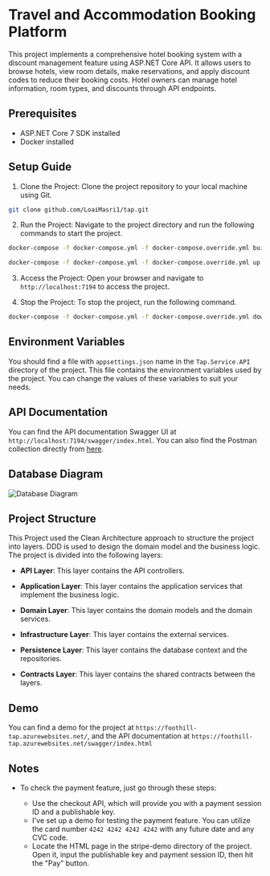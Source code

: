 # Travel and Accommodation Booking Platform

This project implements a comprehensive hotel booking system with a discount management feature using ASP.NET Core API. It allows users to browse hotels, view room details, make reservations, and apply discount codes to reduce their booking costs. Hotel owners can manage hotel information, room types, and discounts through API endpoints.

## Prerequisites

- ASP.NET Core 7 SDK installed
- Docker installed

## Setup Guide

1. Clone the Project: Clone the project repository to your local machine using Git.

```bash
git clone github.com/LoaiMasri1/tap.git
```

2. Run the Project: Navigate to the project directory and run the following commands to start the project.

```bash
docker-compose -f docker-compose.yml -f docker-compose.override.yml build
```

```bash
docker-compose -f docker-compose.yml -f docker-compose.override.yml up
```

3. Access the Project: Open your browser and navigate to `http://localhost:7194` to access the project.

4. Stop the Project: To stop the project, run the following command.

```bash
docker-compose -f docker-compose.yml -f docker-compose.override.yml down
```

## Environment Variables

You should find a file with `appsettings.json` name in the `Tap.Service.API` directory of the project. This file contains the environment variables used by the project. You can change the values of these variables to suit your needs.

## API Documentation

You can find the API documentation Swagger UI at `http://localhost:7194/swagger/index.html`. You can also find the Postman collection directly from [here](https://documenter.getpostman.com/view/19681252/2s9YsJBC9w).

## Database Diagram

![Database Diagram](https://github.com/LoaiMasri1/tap/assets/90678867/eaa9d3bb-78b7-400f-b252-5f466d3c395a)

## Project Structure

This Project used the Clean Architecture approach to structure the project into layers. DDD is used to design the domain model and the business logic. The project is divided into the following layers:

- **API Layer**: This layer contains the API controllers.

- **Application Layer**: This layer contains the application services that implement the business logic.

- **Domain Layer**: This layer contains the domain models and the domain services.

- **Infrastructure Layer**: This layer contains the external services.

- **Persistence Layer**: This layer contains the database context and the repositories.

- **Contracts Layer**: This layer contains the shared contracts between the layers.

## Demo

You can find a demo for the project at `https://foothill-tap.azurewebsites.net/`, and the API documentation at `https://foothill-tap.azurewebsites.net/swagger/index.html`

## Notes

- To check the payment feature, just go through these steps:

    - Use the checkout API, which will provide you with a   payment session ID and a publishable key.
    - I've set up a demo for testing the payment feature. You can utilize the card number `4242 4242 4242 4242` with any future date and any CVC code.
    - Locate the HTML page in the stripe-demo directory of the project. Open it, input the publishable key and payment session ID, then hit the "Pay" button.
